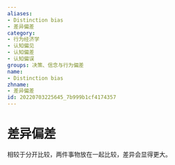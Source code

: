 ```yaml
---
aliases:
- Distinction bias
- 差异偏差
category:
- 行为经济学
- 认知偏见
- 认知偏差
- 认知偏误
groups: 决策、信念与行为偏差
name:
- Distinction bias
zhname:
- 差异偏差
id: 20220703225645_7b999b1cf4174357
---
```


# 差异偏差

相较于分开比较，两件事物放在一起比较，差异会显得更大。
